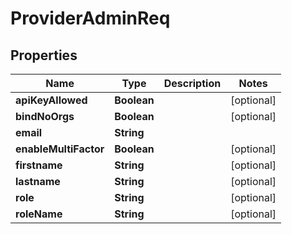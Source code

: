 

# ProviderAdminReq


## Properties

| Name | Type | Description | Notes |
|------------ | ------------- | ------------- | -------------|
|**apiKeyAllowed** | **Boolean** |  |  [optional] |
|**bindNoOrgs** | **Boolean** |  |  [optional] |
|**email** | **String** |  |  |
|**enableMultiFactor** | **Boolean** |  |  [optional] |
|**firstname** | **String** |  |  [optional] |
|**lastname** | **String** |  |  [optional] |
|**role** | **String** |  |  [optional] |
|**roleName** | **String** |  |  [optional] |



